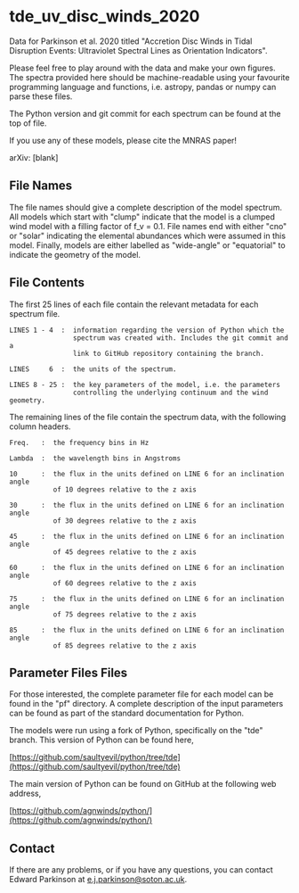 # tde_uv_disc_winds_2020 

Data for Parkinson et al. 2020 titled "Accretion Disc Winds in Tidal Disruption 
Events: Ultraviolet Spectral Lines as Orientation Indicators". 

Please feel free to play around with the data and make your own figures. The 
spectra provided here should be machine-readable using your favourite 
programming language and functions, i.e. astropy, pandas or numpy can parse 
these files.

The Python version and git commit for each spectrum can be found at the top of 
file.

If you use any of these models, please cite the MNRAS paper!

arXiv: [blank]

## File Names

The file names should give a complete description of the model spectrum. All
models which start with "clump" indicate that the model is a clumped wind model
with a filling factor of f_v = 0.1. File names end with either "cno" or "solar"
indicating the elemental abundances which were assumed in this model. Finally,
models are either labelled as "wide-angle" or "equatorial" to indicate the
geometry of the model. 

## File Contents

The first 25 lines of each file contain the relevant metadata for each spectrum
file.

    LINES 1 - 4  :  information regarding the version of Python which the 
                    spectrum was created with. Includes the git commit and a 
                    link to GitHub repository containing the branch.

    LINES     6  :  the units of the spectrum.

    LINES 8 - 25 :  the key parameters of the model, i.e. the parameters 
                    controlling the underlying continuum and the wind geometry.

The remaining lines of the file contain the spectrum data, with the following
column headers.

    Freq.   :  the frequency bins in Hz

    Lambda  :  the wavelength bins in Angstroms

    10      :  the flux in the units defined on LINE 6 for an inclination angle 
               of 10 degrees relative to the z axis

    30      :  the flux in the units defined on LINE 6 for an inclination angle 
               of 30 degrees relative to the z axis

    45      :  the flux in the units defined on LINE 6 for an inclination angle 
               of 45 degrees relative to the z axis

    60      :  the flux in the units defined on LINE 6 for an inclination angle 
               of 60 degrees relative to the z axis

    75      :  the flux in the units defined on LINE 6 for an inclination angle 
               of 75 degrees relative to the z axis

    85      :  the flux in the units defined on LINE 6 for an inclination angle 
               of 85 degrees relative to the z axis

## Parameter Files Files

For those interested, the complete parameter file for each model can be found
in the "pf" directory. A complete description of the input parameters can be
found as part of the standard documentation for Python.

The models were run using a fork of Python, specifically on the "tde" branch.
This version of Python can be found here,

[https://github.com/saultyevil/python/tree/tde](https://github.com/saultyevil/python/tree/tde)

The main version of Python can be found on GitHub at the following web address,

[https://github.com/agnwinds/python/](https://github.com/agnwinds/python/)

## Contact

If there are any problems, or if you have any questions, you can contact Edward
Parkinson at e.j.parkinson@soton.ac.uk.
